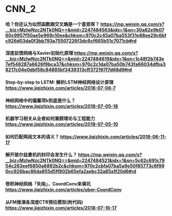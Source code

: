 # CNN_2
#### 哈？你还认为似然函数跟交叉熵是一个意思呀？  https://mp.weixin.qq.com/s?__biz=MzIwNzc2NTk0NQ==&mid=2247484563&idx=1&sn=30a82e9b0760c9957f50ae5e969c10ee&chksm=970c2c45a07ba553f31e88ee29c6bfc926d03da0f3bb793a75507226f3dc6cf665b51c7071cb#rd  
#### 深度前馈网络与Xavier初始化原理  https://mp.weixin.qq.com/s?__biz=MzIwNzc2NTk0NQ==&mid=2247484619&idx=1&sn=1c48f2b743e7ef548287a6626f9bca37&chksm=970c2c1da07ba50b743fa66034dfba38217c04e0dbf58c84885bf3439313cff372197f7d68d9#rd  
#### Step-by-step to LSTM: 解析LSTM神经网络设计原理  https://www.jiqizhixin.com/articles/2018-07-06-7  
#### 神经网络中的偏置项b到底是什么？  https://www.jiqizhixin.com/articles/2018-07-05-18  
#### 机器学习相关从业者如何兼顾理论与工程能力  https://www.jiqizhixin.com/articles/2018-07-05-10  
#### 如何匹配两段文本的语义？  https://www.jiqizhixin.com/articles/2018-06-11-17  
#### 解开玻尔兹曼机的封印会发生什么？  https://mp.weixin.qq.com/s?__biz=MzIwNzc2NTk0NQ==&mid=2247484521&idx=1&sn=5c62c691c7954c263eef6850a6892b2c&chksm=970c2cbfa07ba5a9e50f85773c6f990cc926bac86da855d5ff802b65efa2aebc32a85a1f20d6#rd

#### 卷积神经网络「失陷」，CoordConv来填坑  https://www.jiqizhixin.com/articles/uber-CoordConv  
#### 从FM推演各深度CTR预估模型(附代码)  https://www.jiqizhixin.com/articles/2018-07-16-17  
